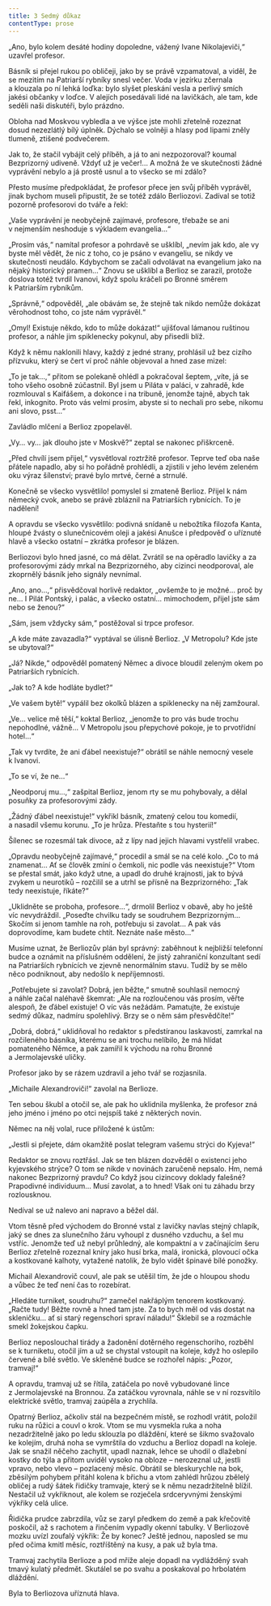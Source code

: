 ```yaml
---
title: 3 Sedmý důkaz
contentType: prose
---
```


<section>

„Ano, bylo kolem desáté hodiny dopoledne, vážený Ivane Nikolajeviči,“ uzavřel profesor.

Básník si přejel rukou po obličeji, jako by se právě vzpamatoval, a viděl, že se mezitím na Patriarší rybníky snesl večer. Voda v jezírku zčernala a klouzala po ní lehká loďka: bylo slyšet pleskání vesla a perlivý smích jakési občanky v loďce. V alejích posedávali lidé na lavičkách, ale tam, kde seděli naši diskutéři, bylo prázdno.

Obloha nad Moskvou vybledla a ve výšce jste mohli zřetelně rozeznat dosud nezezlátlý bílý úplněk. Dýchalo se volněji a hlasy pod lipami zněly tlumeně, ztišené podvečerem.

Jak to, že stačil vybájit celý příběh, a já to ani nezpozoroval? koumal Bezprizorný udiveně. Vždyť už je večer!… A možná že ve skutečnosti žádné vyprávění nebylo a já prostě usnul a to všecko se mi zdálo?

Přesto musíme předpokládat, že profesor přece jen svůj příběh vyprávěl, jinak bychom museli připustit, že se totéž zdálo Berliozovi. Zadíval se totiž pozorně profesorovi do tváře a řekl:

„Vaše vyprávění je neobyčejně zajímavé, profesore, třebaže se ani v nejmenším neshoduje s výkladem evangelia…“

„Prosím vás,“ namítal profesor a pohrdavě se ušklíbl, „nevím jak kdo, ale vy byste měl vědět, že nic z toho, co je psáno v evangeliu, se nikdy ve skutečnosti neudálo. Kdybychom se začali odvolávat na evangelium jako na nějaký historický pramen…“ Znovu se ušklíbl a Berlioz se zarazil, protože doslova totéž tvrdil Ivanovi, když spolu kráčeli po Bronné směrem k Patriarším rybníkům.

„Správně,“ odpověděl, „ale obávám se, že stejně tak nikdo nemůže dokázat věrohodnost toho, co jste nám vyprávěl.“

„Omyl! Existuje někdo, kdo to může dokázat!“ ujišťoval lámanou ruštinou profesor, a náhle jim spiklenecky pokynul, aby přisedli blíž.

Když k němu naklonili hlavy, každý z jedné strany, prohlásil už bez cizího přízvuku, který se čert ví proč náhle objevoval a hned zase mizel:

„To je tak…,“ přitom se polekaně ohlédl a pokračoval šeptem, „víte, já se toho všeho osobně zúčastnil. Byl jsem u Piláta v paláci, v zahradě, kde rozmlouval s Kaifášem, a dokonce i na tribuně, jenomže tajně, abych tak řekl, inkognito. Proto vás velmi prosím, abyste si to nechali pro sebe, nikomu ani slovo, psst…“

Zavládlo mlčení a Berlioz zpopelavěl.

„Vy… vy… jak dlouho jste v Moskvě?“ zeptal se nakonec přiškrceně.

„Před chvílí jsem přijel,“ vysvětloval roztržitě profesor. Teprve teď oba naše přátele napadlo, aby si ho pořádně prohlédli, a zjistili v jeho levém zeleném oku výraz šílenství; pravé bylo mrtvé, černé a strnulé.

Konečně se všecko vysvětlilo! pomyslel si zmateně Berlioz. Přijel k nám německý cvok, anebo se právě zbláznil na Patriarších rybnících. To je nadělení!

A opravdu se všecko vysvětlilo: podivná snídaně u nebožtíka filozofa Kanta, hloupé žvásty o slunečnicovém oleji a jakési Anušce i předpověď o uříznuté hlavě a všecko ostatní – zkrátka profesor je blázen.

Berliozovi bylo hned jasné, co má dělat. Zvrátil se na opěradlo lavičky a za profesorovými zády mrkal na Bezprizorného, aby cizinci neodporoval, ale zkoprnělý básník jeho signály nevnímal.

„Ano, ano…,“ přisvědčoval horlivě redaktor, „ovšemže to je možné… proč by ne… I Pilát Pontský, i palác, a všecko ostatní… mimochodem, přijel jste sám nebo se ženou?“

„Sám, jsem vždycky sám,“ postěžoval si trpce profesor.

„A kde máte zavazadla?“ vyptával se úlisně Berlioz. „V Metropolu? Kde jste se ubytoval?“

„Já? Nikde,“ odpověděl pomatený Němec a divoce bloudil zeleným okem po Patriarších rybnících.

„Jak to? A kde hodláte bydlet?“

„Ve vašem bytě!“ vypálil bez okolků blázen a spiklenecky na něj zamžoural.

„Ve… velice mě těší,“ koktal Berlioz, „jenomže to pro vás bude trochu nepohodlné, vážně… V Metropolu jsou přepychové pokoje, je to prvotřídní hotel…“

„Tak vy tvrdíte, že ani ďábel neexistuje?“ obrátil se náhle ne­mocný vesele k Ivanovi.

„To se ví, že ne…“

„Neodporuj mu…,“ zašpital Berlioz, jenom rty se mu pohybovaly, a dělal posuňky za profesorovými zády.

„Žádný ďábel neexistuje!“ vykřikl básník, zmatený celou tou komedií, a nasadil všemu korunu. „To je hrůza. Přestaňte s tou hysterií!“

Šílenec se rozesmál tak divoce, až z lípy nad jejich hlavami vystřelil vrabec.

„Opravdu neobyčejně zajímavé,“ procedil a smál se na celé kolo. „Co to má znamenat… Ať se člověk zmíní o čemkoli, nic podle vás neexistuje?“ Vtom se přestal smát, jako když utne, a upadl do druhé krajnosti, jak to bývá zvykem u neurotiků – rozčilil se a utrhl se přísně na Bezprizorného: „Tak tedy neexistuje, říkáte?“

„Uklidněte se proboha, profesore…“, drmolil Berlioz v obavě, aby ho ještě víc nevydráždil. „Poseďte chvilku tady se soudruhem Bezprizorným… Skočím si jenom tamhle na roh, potřebuju si zavolat… A pak vás doprovodíme, kam budete chtít. Neznáte naše město…“

Musíme uznat, že Berliozův plán byl správný: zaběhnout k nejbližší telefonní budce a oznámit na příslušném oddělení, že jistý zahraniční konzultant sedí na Patriarších rybnících ve zjevně nenormálním stavu. Tudíž by se mělo něco podniknout, aby nedošlo k nepříjemnosti.

„Potřebujete si zavolat? Dobrá, jen běžte,“ smutně souhlasil nemocný a náhle začal naléhavě škemrat: „Ale na rozloučenou vás prosím, věřte alespoň, že ďábel existuje! O víc vás nežádám. Pamatujte, že existuje sedmý důkaz, nadmíru spolehlivý. Brzy se o něm sám přesvědčíte!“

„Dobrá, dobrá,“ uklidňoval ho redaktor s předstíranou laskavostí, zamrkal na rozčileného básníka, kterému se ani trochu nelíbilo, že má hlídat pomateného Němce, a pak zamířil k východu na rohu Bronné a Jermolajevské uličky.

Profesor jako by se rázem uzdravil a jeho tvář se rozjasnila.

„Michaile Alexandroviči!“ zavolal na Berlioze.

Ten sebou škubl a otočil se, ale pak ho uklidnila myšlenka, že profesor zná jeho jméno i jméno po otci nejspíš také z některých novin.

Němec na něj volal, ruce přiložené k ústům:

„Jestli si přejete, dám okamžitě poslat telegram vašemu strýci do Kyjeva!“

Redaktor se znovu roztřásl. Jak se ten blázen dozvěděl o existenci jeho kyjevského strýce? O tom se nikde v novinách zaručeně nepsalo. Hm, nemá nakonec Bezprizorný pravdu? Co když jsou cizincovy doklady falešné? Prapodivné individuum… Musí zavolat, a to hned! Však oni tu záhadu brzy rozlousknou.

Nedíval se už nalevo ani napravo a běžel dál.

Vtom těsně před východem do Bronné vstal z lavičky navlas stejný chlapík, jaký se dnes za slunečního žáru vyhoupl z dusného vzduchu, a šel mu vstříc. Jenomže teď už nebyl průhledný, ale kompaktní a v začínajícím šeru Berlioz zřetelně rozeznal kníry jako husí brka, malá, ironická, plovoucí očka a kostkované kalhoty, vytažené natolik, že bylo vidět špinavé bílé ponožky.

Michail Alexandrovič couvl, ale pak se utěšil tím, že jde o hloupou shodu a vůbec že teď není čas to rozebírat.

„Hledáte turniket, soudruhu?“ zamečel nakřáplým tenorem kostkovaný. „Račte tudy! Běžte rovně a hned tam jste. Za to bych měl od vás dostat na skleničku… ať si starý regenschori spraví náladu!“ Šklebil se a rozmáchle smekl žokejskou čapku.

Berlioz neposlouchal tirády a žadonění dotěrného regenschoriho, rozběhl se k turniketu, otočil jím a už se chystal vstoupit na koleje, když ho oslepilo červené a bílé světlo. Ve skleněné budce se rozhořel nápis: „Pozor, tramvaj!“

A opravdu, tramvaj už se řítila, zatáčela po nově vybudované lince z Jermolajevské na Bronnou. Za zatáčkou vyrovnala, náhle se v ní rozsvítilo elektrické světlo, tramvaj zaúpěla a zrychlila.

Opatrný Berlioz, ačkoliv stál na bezpečném místě, se rozhodl vrátit, položil ruku na růžici a couvl o krok. Vtom se mu vysmekla ruka a noha nezadržitelně jako po ledu sklouzla po dláždění, které se šikmo svažovalo ke kolejím, druhá noha se vymrštila do vzduchu a Berlioz dopadl na koleje. Jak se snažil něčeho zachytit, upadl naznak, lehce se uhodil o dlažební kostky do týla a přitom uviděl vysoko na obloze – nerozeznal už, jestli vpravo, nebo vlevo – pozlacený měsíc. Obrátil se bleskurychle na bok, zběsilým pohybem přitáhl kolena k břichu a vtom zahlédl hrůzou zbělelý obličej a rudý šátek řidičky tramvaje, který se k němu nezadržitelně blížil. Nestačil už vykřiknout, ale kolem se rozječela srdceryvnými ženskými výkřiky celá ulice.

Řidička prudce zabrzdila, vůz se zaryl předkem do země a pak křečovitě poskočil, až s rachotem a řinčením vypadly okenní tabulky. V Berliozově mozku uvízl zoufalý výkřik: Že by konec? Ještě jednou, naposled se mu před očima kmitl měsíc, roztříštěný na kusy, a pak už byla tma.

Tramvaj zachytila Berlioze a pod mříže aleje dopadl na vydlážděný svah tmavý kulatý předmět. Skutálel se po svahu a poskakoval po hrbolatém dláždění.

Byla to Berliozova uříznutá hlava.

</section>
